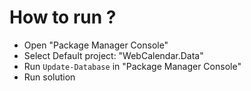 # How to run ?
- Open "Package Manager Console"
- Select Default project: "WebCalendar.Data"
- Run `Update-Database` in "Package Manager Console"
- Run solution
